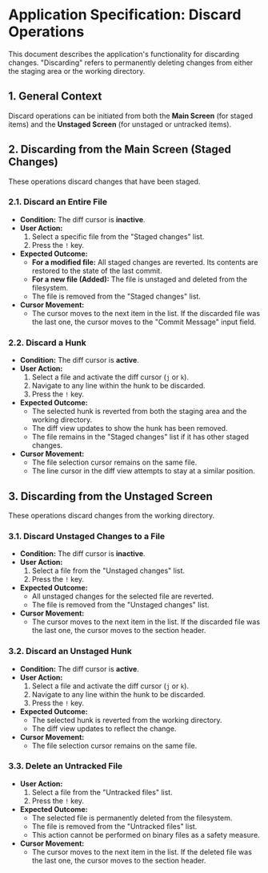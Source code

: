 # Application Specification: Discard Operations

This document describes the application's functionality for discarding changes. "Discarding" refers to permanently deleting changes from either the staging area or the working directory.

## 1. General Context

Discard operations can be initiated from both the **Main Screen** (for staged items) and the **Unstaged Screen** (for unstaged or untracked items).

## 2. Discarding from the Main Screen (Staged Changes)

These operations discard changes that have been staged.

### 2.1. Discard an Entire File

- **Condition:** The diff cursor is **inactive**.
- **User Action:**
  1. Select a specific file from the "Staged changes" list.
  2. Press the `!` key.
- **Expected Outcome:**
  - **For a modified file:** All staged changes are reverted. Its contents are restored to the state of the last commit.
  - **For a new file (Added):** The file is unstaged and deleted from the filesystem.
  - The file is removed from the "Staged changes" list.
- **Cursor Movement:**
  - The cursor moves to the next item in the list. If the discarded file was the last one, the cursor moves to the "Commit Message" input field.

### 2.2. Discard a Hunk

- **Condition:** The diff cursor is **active**.
- **User Action:**
  1. Select a file and activate the diff cursor (`j` or `k`).
  2. Navigate to any line within the hunk to be discarded.
  3. Press the `!` key.
- **Expected Outcome:**
  - The selected hunk is reverted from both the staging area and the working directory.
  - The diff view updates to show the hunk has been removed.
  - The file remains in the "Staged changes" list if it has other staged changes.
- **Cursor Movement:**
  - The file selection cursor remains on the same file.
  - The line cursor in the diff view attempts to stay at a similar position.

## 3. Discarding from the Unstaged Screen

These operations discard changes from the working directory.

### 3.1. Discard Unstaged Changes to a File

- **Condition:** The diff cursor is **inactive**.
- **User Action:**
  1. Select a file from the "Unstaged changes" list.
  2. Press the `!` key.
- **Expected Outcome:**
  - All unstaged changes for the selected file are reverted.
  - The file is removed from the "Unstaged changes" list.
- **Cursor Movement:**
  - The cursor moves to the next item in the list. If the discarded file was the last one, the cursor moves to the section header.

### 3.2. Discard an Unstaged Hunk

- **Condition:** The diff cursor is **active**.
- **User Action:**
  1. Select a file and activate the diff cursor (`j` or `k`).
  2. Navigate to any line within the hunk to be discarded.
  3. Press the `!` key.
- **Expected Outcome:**
  - The selected hunk is reverted from the working directory.
  - The diff view updates to reflect the change.
- **Cursor Movement:**
  - The file selection cursor remains on the same file.

### 3.3. Delete an Untracked File

- **User Action:**
  1. Select a file from the "Untracked files" list.
  2. Press the `!` key.
- **Expected Outcome:**
  - The selected file is permanently deleted from the filesystem.
  - The file is removed from the "Untracked files" list.
  - This action cannot be performed on binary files as a safety measure.
- **Cursor Movement:**
  - The cursor moves to the next item in the list. If the deleted file was the last one, the cursor moves to the section header.